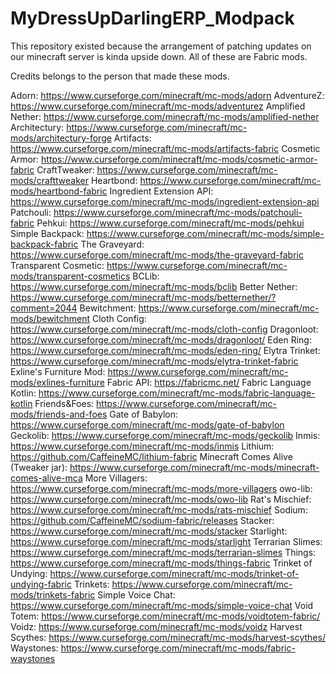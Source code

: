 # MyDressUpDarlingERP_Modpack
This repository existed because the arrangement of patching updates on our minecraft server is kinda upside down.
All of these are Fabric mods.

Credits belongs to the person that made these mods.

Adorn: https://www.curseforge.com/minecraft/mc-mods/adorn
AdventureZ: https://www.curseforge.com/minecraft/mc-mods/adventurez
Amplified Nether: https://www.curseforge.com/minecraft/mc-mods/amplified-nether
Architectury: https://www.curseforge.com/minecraft/mc-mods/architectury-forge
Artifacts: https://www.curseforge.com/minecraft/mc-mods/artifacts-fabric
Cosmetic Armor: https://www.curseforge.com/minecraft/mc-mods/cosmetic-armor-fabric
CraftTweaker: https://www.curseforge.com/minecraft/mc-mods/crafttweaker
Heartbond: https://www.curseforge.com/minecraft/mc-mods/heartbond-fabric
Ingredient Extension API: https://www.curseforge.com/minecraft/mc-mods/ingredient-extension-api
Patchouli: https://www.curseforge.com/minecraft/mc-mods/patchouli-fabric
Pehkui: https://www.curseforge.com/minecraft/mc-mods/pehkui
Simple Backpack: https://www.curseforge.com/minecraft/mc-mods/simple-backpack-fabric
The Graveyard: https://www.curseforge.com/minecraft/mc-mods/the-graveyard-fabric
Transparent Cosmetic: https://www.curseforge.com/minecraft/mc-mods/transparent-cosmetics
BCLib: https://www.curseforge.com/minecraft/mc-mods/bclib
Better Nether: https://www.curseforge.com/minecraft/mc-mods/betternether/?comment=2044
Bewitchment: https://www.curseforge.com/minecraft/mc-mods/bewitchment
Cloth Config: https://www.curseforge.com/minecraft/mc-mods/cloth-config
Dragonloot: https://www.curseforge.com/minecraft/mc-mods/dragonloot/
Eden Ring: https://www.curseforge.com/minecraft/mc-mods/eden-ring/
Elytra Trinket: https://www.curseforge.com/minecraft/mc-mods/elytra-trinket-fabric
Exline's Furniture Mod: https://www.curseforge.com/minecraft/mc-mods/exlines-furniture
Fabric API: https://fabricmc.net/
Fabric Language Kotlin: https://www.curseforge.com/minecraft/mc-mods/fabric-language-kotlin
Friends&Foes: https://www.curseforge.com/minecraft/mc-mods/friends-and-foes
Gate of Babylon: https://www.curseforge.com/minecraft/mc-mods/gate-of-babylon
Geckolib: https://www.curseforge.com/minecraft/mc-mods/geckolib
Inmis: https://www.curseforge.com/minecraft/mc-mods/inmis
Lithium: https://github.com/CaffeineMC/lithium-fabric
Minecraft Comes Alive (Tweaker jar): https://www.curseforge.com/minecraft/mc-mods/minecraft-comes-alive-mca
More Villagers: https://www.curseforge.com/minecraft/mc-mods/more-villagers
owo-lib: https://www.curseforge.com/minecraft/mc-mods/owo-lib
Rat's Mischief: https://www.curseforge.com/minecraft/mc-mods/rats-mischief
Sodium: https://github.com/CaffeineMC/sodium-fabric/releases
Stacker: https://www.curseforge.com/minecraft/mc-mods/stacker
Starlight: https://www.curseforge.com/minecraft/mc-mods/starlight
Terrarian Slimes: https://www.curseforge.com/minecraft/mc-mods/terrarian-slimes
Things: https://www.curseforge.com/minecraft/mc-mods/things-fabric
Trinket of Undying: https://www.curseforge.com/minecraft/mc-mods/trinket-of-undying-fabric
Trinkets: https://www.curseforge.com/minecraft/mc-mods/trinkets-fabric
Simple Voice Chat: https://www.curseforge.com/minecraft/mc-mods/simple-voice-chat
Void Totem: https://www.curseforge.com/minecraft/mc-mods/voidtotem-fabric/
Voidz: https://www.curseforge.com/minecraft/mc-mods/voidz
Harvest Scythes: https://www.curseforge.com/minecraft/mc-mods/harvest-scythes/
Waystones: https://www.curseforge.com/minecraft/mc-mods/fabric-waystones
